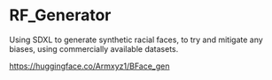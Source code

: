 # RF_Generator
Using SDXL to generate synthetic racial faces, to try and mitigate any biases, using commercially available datasets.

https://huggingface.co/Armxyz1/BFace_gen
